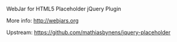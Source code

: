 WebJar for HTML5 Placeholder jQuery Plugin

More info: http://webjars.org

Upstream: https://github.com/mathiasbynens/jquery-placeholder
